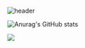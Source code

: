 ![header](https://capsule-render.vercel.app/api?type=wave&color=auto&height=300&section=header&text=capsule%20render&fontSize=90)




![Anurag's GitHub stats](https://github-readme-stats.vercel.app/api?username=daheeb&show_icons=true&theme=buefy)



<a href="버튼을 눌렀을 때 이동할 링크" target="_blank"><img src="https://img.shields.io/badge/뱃지레이블-배경색?style=뱃지모양&logo=로고&logoColor=로고색상"/></a>










<!--
**daheeb/daheeb** is a ✨ _special_ ✨ repository because its `README.md` (this file) appears on your GitHub profile.

Here are some ideas to get you started:

- 🔭 I’m currently working on ...
- 🌱 I’m currently learning ...
- 👯 I’m looking to collaborate on ...
- 🤔 I’m looking for help with ...
- 💬 Ask me about ...
- 📫 How to reach me: ...
- 😄 Pronouns: ...
- ⚡ Fun fact: ...
-->
